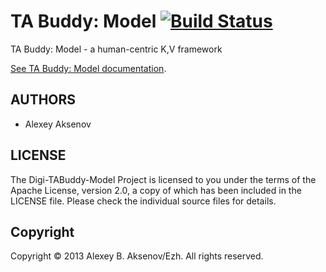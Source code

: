 TA Buddy: Model [![Build Status](https://travis-ci.org/digimead/digi-TABuddy-model.png?branch=master)](https://travis-ci.org/digimead/digi-TABuddy-model)
=============

TA Buddy: Model - a human-centric K,V framework

[See TA Buddy: Model documentation](http://digimead.github.io/digi-TABuddy-model/).

AUTHORS
-------

* Alexey Aksenov

LICENSE
-------

The Digi-TABuddy-Model Project is licensed to you under the terms of
the Apache License, version 2.0, a copy of which has been
included in the LICENSE file.
Please check the individual source files for details.

Copyright
---------

Copyright © 2013 Alexey B. Aksenov/Ezh. All rights reserved.

